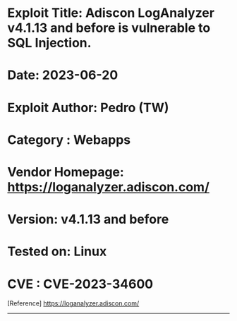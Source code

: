 # Exploit Title: Adiscon LogAnalyzer v4.1.13 and before is vulnerable to SQL Injection.
# Date: 2023-06-20
# Exploit Author: Pedro (TW)
# Category : Webapps
# Vendor Homepage: https://loganalyzer.adiscon.com/
# Version: v4.1.13 and before
# Tested on: Linux
# CVE : CVE-2023-34600



[Reference]
https://loganalyzer.adiscon.com/

------------------------------------------

